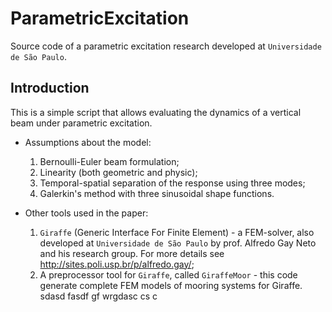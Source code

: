 # **ParametricExcitation**
Source code of a parametric excitation research developed at `Universidade de São Paulo`.

## Introduction
This is a simple script that allows evaluating the dynamics of a vertical beam under parametric excitation. 
- Assumptions about the model:
  1. Bernoulli-Euler beam formulation;
  2. Linearity (both geometric and physic);
  3. Temporal-spatial separation of the response using three modes;
  4. Galerkin's method with three sinusoidal shape functions.

- Other tools used in the paper:
  1. `Giraffe` (Generic Interface For Finite Element) - a FEM-solver, also developed at `Universidade de São Paulo` by prof. Alfredo Gay Neto and his research group. For more details see <http://sites.poli.usp.br/p/alfredo.gay/>;
  2. A preprocessor tool for `Giraffe`, called `GiraffeMoor` - this code generate complete FEM models of mooring systems for Giraffe.
sdasd fasdf gf wrgdasc cs c
 

